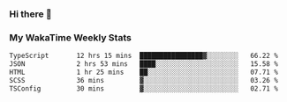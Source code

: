 ### Hi there 👋

<!--
**royschrauwen/royschrauwen** is a ✨ _special_ ✨ repository because its `README.md` (this file) appears on your GitHub profile.

Here are some ideas to get you started:

- 🔭 I’m currently working on ...
- 🌱 I’m currently learning ...
- 👯 I’m looking to collaborate on ...
- 🤔 I’m looking for help with ...
- 💬 Ask me about ...
- 📫 How to reach me: ...
- 😄 Pronouns: ...
- ⚡ Fun fact: ...
-->


### My WakaTime Weekly Stats
<!--START_SECTION:waka-->

```txt
TypeScript       12 hrs 15 mins  ████████████████▓░░░░░░░░   66.22 %
JSON             2 hrs 53 mins   ████░░░░░░░░░░░░░░░░░░░░░   15.58 %
HTML             1 hr 25 mins    ██░░░░░░░░░░░░░░░░░░░░░░░   07.71 %
SCSS             36 mins         ▓░░░░░░░░░░░░░░░░░░░░░░░░   03.26 %
TSConfig         30 mins         ▓░░░░░░░░░░░░░░░░░░░░░░░░   02.71 %
```

<!--END_SECTION:waka-->
